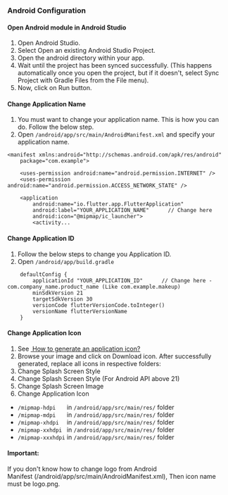 ### Android Configuration

#### Open Android module in Android Studio

1.  Open Android Studio.
2.  Select Open an existing Android Studio Project.
3.  Open the android directory within your app.
4.  Wait until the project has been synced successfully. (This happens automatically once you open the project, but if it doesn't, select Sync Project with Gradle Files from the File menu).
5.  Now, click on Run button.

#### Change Application Name

1.  You must want to change your application name. This is how you can do. Follow the below step.
2.  Open `/android/app/src/main/AndroidManifest.xml` and specify your application name.

```
<manifest xmlns:android="http://schemas.android.com/apk/res/android"
    package="com.example">

    <uses-permission android:name="android.permission.INTERNET" />
    <uses-permission android:name="android.permission.ACCESS_NETWORK_STATE" />

    <application
        android:name="io.flutter.app.FlutterApplication"
        android:label="YOUR_APPLICATION_NAME"      // Change here
        android:icon="@mipmap/ic_launcher">
        <activity...
```

#### Change Application ID

1.  Follow the below steps to change you Application ID.
2.  Open `/android/app/build.gradle`

```
    defaultConfig {
        applicationId "YOUR_APPLICATION_ID"      // Change here - com.company_name.product_name (Like com.example.makeup)
        minSdkVersion 21
        targetSdkVersion 30
        versionCode flutterVersionCode.toInteger()
        versionName flutterVersionName
    }
```

#### Change Application Icon

1.  See [ How to generate an application icon?](https://romannurik.github.io/AndroidAssetStudio/icons-launcher.html)
2.  Browse your image and click on Download icon. After successfully generated, replace all icons in respective folders:
3.  Change Splash Screen Style
4.  Change Splash Screen Style (For Android API above 21)
5.  Change Splash Screen Image
6.  Change Application Icon

-   `/mipmap-hdpi   ` in `/android/app/src/main/res/` folder
-   `/mipmap-mdpi   ` in `/android/app/src/main/res/` folder
-   `/mipmap-xhdpi  ` in `/android/app/src/main/res/` folder
-   `/mipmap-xxhdpi ` in `/android/app/src/main/res/` folder
-   `/mipmap-xxxhdpi` in `/android/app/src/main/res/` folder

#### Important:

If you don't know how to change logo from Android Manifest (/android/app/src/main/AndroidManifest.xml), Then icon name must be logo.png.